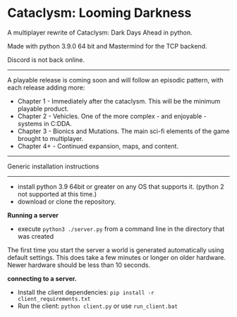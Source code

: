 Cataclysm: Looming Darkness
===

A multiplayer rewrite of Cataclysm: Dark Days Ahead in python. 

Made with python 3.9.0 64 bit and Mastermind for the TCP backend.

Discord is not back online.

----

A playable release is coming soon and will follow an episodic pattern, with each release adding more:

* Chapter 1 - Immediately after the cataclysm. This will be the minimum playable product.
* Chapter 2 - Vehicles. One of the more complex - and enjoyable - systems in C:DDA.
* Chapter 3 - Bionics and Mutations. The main sci-fi elements of the game brought to multiplayer.
* Chapter 4+ - Continued expansion, maps, and content.

----

Generic installation instructions

---

* install python 3.9 64bit or greater on any OS that supports it. (python 2 not supported at this time.)
* download or clone the repository.

**Running a server**

* execute `python3 ./server.py` from a command line in the directory that was created 

The first time you start the server a world is generated automatically using default settings. This does take a few minutes or longer on older hardware. Newer hardware should be less than 10 seconds.

**connecting to a server.**

* Install the client dependencies: `pip install -r client_requirements.txt`
* Run the client: `python client.py` or use `run_client.bat` 

       

